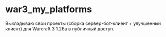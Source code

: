 # war3_my_platforms
Выкладываю свои проекты (сборка сервер-бот-клиент + улучшенный клиент) для Warcraft 3 1.26a в публичный доступ. 
